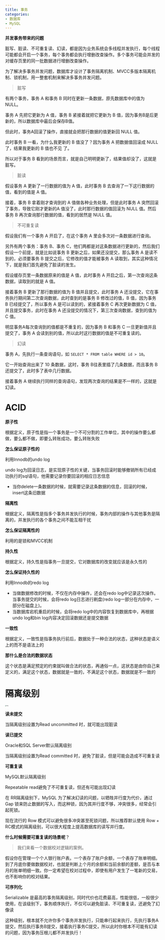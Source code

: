 ```yaml
---
title: 事务
categories: 
- 数据库
- MySQL
---
```


**并发事务带来的问题**

脏写、脏读、不可重复读、幻读，都是因为业务系统会多线程并发执行，每个线程可能都会开启一个事务，每个事务都会执行增删改查操作。多个事务可能会并发的对缓存页里的同一批数据进行增删改查操作。

为了解决多事务并发问题，数据库才设计了事务隔离机制、MVCC多版本隔离机制、锁机制，用一整套机制来解决多事务并发问题。

> 脏写

有两个事务，事务 A 和事务 B 同时在更新一条数据，原先数据库中的值为NULL。

事务 A 先把它更新为 A 值，事务 B 紧接着就把它更新为 B 值，因为事务B是后更新的，所以数据库中最后会保存B值。

但此时，事务A回滚了操作，直接就会把那行数据的值更新回 NULL 值。

此时事务 B 一看，为什么我更新的 B 值没了？因为事务 A 把数据值回滚成 NULL 了，结果我更新的 B 值也不见 了。

所以对于事务 B 看到的场景而言，就是自己明明更新了，结果值却没了，这就是脏写。

> 脏读

假设事务 A 更新了一行数据的值为 A 值，此时事务 B 去查询了一下这行数据的值，看到的值是 A 值。

接着，事务 B 拿着刚才查询到的 A 值做各种业务处理，但是此时事务 A 突然回滚了事务，导致它刚才更新的A 值没了，此时那行数据的值回滚为 NULL 值。然后事务 B 再次查询那行数据的值，看到的居然是 NULL 值。

> 不可重复读

假设我们有一个事务 A 开启了，在这个事务 A 里会多次对一条数据进行查询。

另外有两个事务：事务 B、事务 C，他们两都是对这条数据进行更新的，然后我们假设一个前提，就是比如说事务 B 更新之后，如果还没提交，那么事务 A 是读不到的，必须要事务 B 提交之后，它修改的值才能被事务 A 读取到，其实这种情况下，就是我们首先避免了脏读的发生。

假设缓存页里一条数据原来的值是 A 值，此时事务 A 开启之后，第一次查询这条数据，读取到的就是 A 值。

接着事务 B 更新了那行数据的值为 B 值并且提交，此时事务 A 还没提交，它在事务执行期间第二次查询数据，此时查到的是事务 B 修改过的值，B 值，因为事务 B 已经提交了，所以事务 A 是可以读到的，紧接着事务 C 再次更新数据为 C 值，并且提交事务，此时在事务 A 还没提交的情况下，第三次查询数据，查到的值为 C 值。

明显事务A每次查询到的值都是不重复的，因为事务 B 和事务 C 一旦更新值并且提交了，事务 A 会读到别的值，所以此时这行数据的值是不可重复读的。

> 幻读

事务 A，先执行一条查询语句，如 `SELECT * FROM table WHERE id > 10`。

它一开始查询出来了 10 条数据，这时，事务 B往表里插了几条数据，而且事务 B 还提交了，此时多了表中几行数据。

接着事务 A 继续执行同样的查询语句，发现两次查询的结果是不一样的，这就是幻读。

# ACID

**原子性**

根据定义，原子性是指一个事务是一个不可分割的工作单位，其中的操作要么都做，要么都不做，即要么转账成功，要么转账失败

**怎么保证原子性的**

利用Innodb的undo log

undo log为回滚日志，是实现原子性的关键，当事务回滚时能够撤销所有已经成功执行的sql语句，他需要记录你要回滚的相应日志信息

- 当你delete一条数据的时候，就需要记录这条数据的信息，回滚的时候，insert这条旧数据

**隔离性**

根据定义，隔离性是指多个事务并发执行的时候，事务内部的操作与其他事务是隔离的，并发执行的各个事务之间不能互相干扰

**怎么保证隔离性的**

利用的是锁和MVCC机制

**持久性**

根据定义，持久性是指事务一旦提交，它对数据库的改变就应该是永久性的

**怎么保证持久性的**

利用Innodb的redo log

- 当做数据修改的时候，不仅在内存中操作，还会在redo log中记录这次操作。当事务提交的时候，会将redo log日志进行刷盘(redo log一部分在内存中，一部分在磁盘上)。
- 当数据库宕机重启的时候，会将redo log中的内容恢复到数据库中，再根据undo log和bin log内容决定回滚数据还是提交数据

**一致性**

根据定义，一致性是指事务执行前后，数据处于一种合法的状态，这种状态是语义上的而不是语法上的

**那什么是合法的数据状态**

这个状态是满足预定的约束就叫做合法的状态，再通俗一点，这状态是由你自己来定义的，满足这个状态，数据就是一致的，不满足这个状态，数据就是不一致的

# 隔离级别

<img src="https://img-blog.csdnimg.cn/5da327149627474081d16a7d12179ba8.png" alt="img" style="zoom:25%;" />

**读未提交**

当隔离级别设置为Read uncommitted 时，就可能出现脏读

**读已提交**

Oracle和SQL Server默认隔离级别

当隔离级别设置为Read committed 时，避免了脏读，但是可能会造成不可重复读

**可重复读**

MySQL默认隔离级别

Repeatable read避免了不可重复读，但还有可能出现幻读

在 RR隔离级别下，MySQL 为了解决幻读的问题，以牺牲并行度为代价，通过 Gap 锁来防止数据的写入，而这种锁，因为其并行度不够，冲突很多，经常会引起死锁。

现在流行的 Row 模式可以避免很多冲突甚至死锁问题，所以推荐默认使用 Row + RC模式的隔离级别，可以很大程度上提高数据库的读写并行度。

**什么时候需要可重复读的场景呢**？

> 我们来看一个数据校对逻辑的案例。

假设你在管理一个个人银行账户表。一个表存了账户余额，一个表存了账单明细。到了月底你要做数据校对，也就是判断上个月的余额和当前余额的差额，是否与本月的账单明细一致。你一定希望在校对过程中，即使有用户发生了一笔新的交易，也不影响你的校对结果。

**可序列化**

Serializable 是最高的事务隔离级别，同时代价也花费最高，性能很低，一般很少使用，在该级别下，事务顺序执行，不仅可以避免脏读、不可重复读，还避免了幻像读

这种级别，根本就不允许你多个事务并发执行，只能串行起来执行，先执行事务A提交，然后执行事务B提交，接着执行事务C提交，所以此时你根本不可能有幻读的问题，因为事务压根儿都不并发执行！